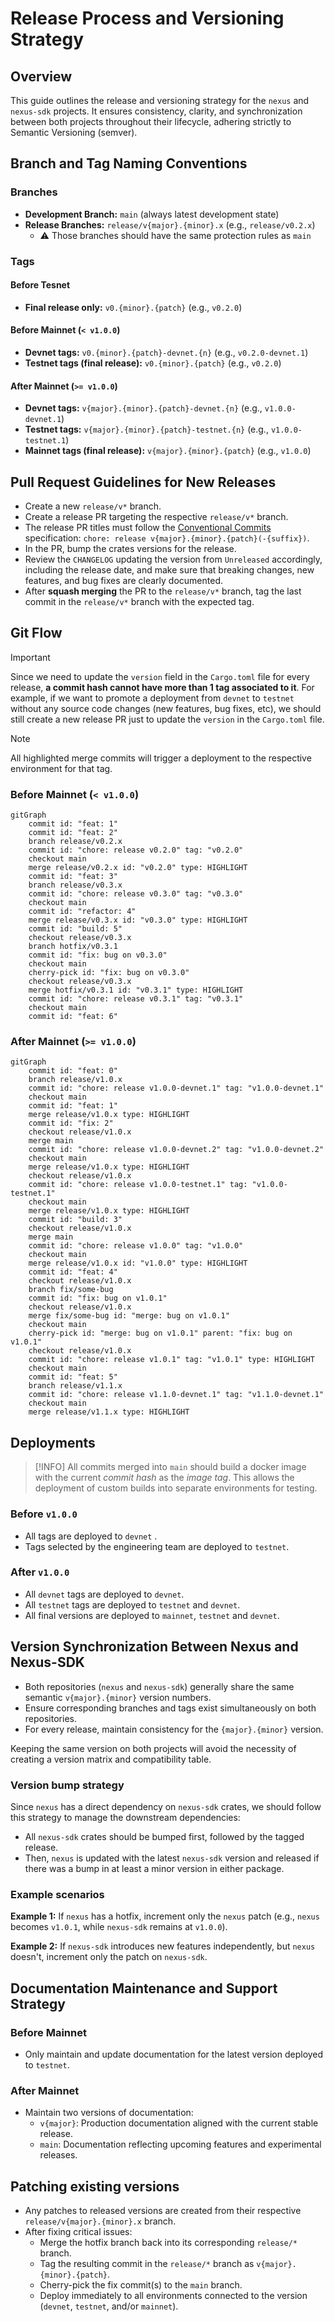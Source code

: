 # Release Process and Versioning Strategy

## Overview

This guide outlines the release and versioning strategy for the `nexus` and `nexus-sdk` projects. It ensures consistency, clarity, and synchronization between both projects throughout their lifecycle, adhering strictly to Semantic Versioning (semver).

## Branch and Tag Naming Conventions

### Branches

- **Development Branch:** `main` (always latest development state)
- **Release Branches:** `release/v{major}.{minor}.x` (e.g., `release/v0.2.x`)
	- ⚠️ Those branches should have the same protection rules as `main`

### Tags

#### Before Tesnet

- **Final release only:** `v0.{minor}.{patch}` (e.g., `v0.2.0`)

#### Before Mainnet (`< v1.0.0`)

- **Devnet tags:** `v0.{minor}.{patch}-devnet.{n}` (e.g., `v0.2.0-devnet.1`)
- **Testnet tags (final release):** `v0.{minor}.{patch}` (e.g., `v0.2.0`)

#### After Mainnet (`>= v1.0.0`)

- **Devnet tags:** `v{major}.{minor}.{patch}-devnet.{n}` (e.g., `v1.0.0-devnet.1`)
- **Testnet tags:** `v{major}.{minor}.{patch}-testnet.{n}` (e.g., `v1.0.0-testnet.1`)
- **Mainnet tags (final release):** `v{major}.{minor}.{patch}` (e.g., `v1.0.0`)

## Pull Request Guidelines for New Releases

- Create a new `release/v*` branch.
- Create a release PR targeting the respective `release/v*` branch.
- The release PR titles must follow the [Conventional Commits](conventional-commits) specification: `chore: release v{major}.{minor}.{patch}(-{suffix})`.
- In the PR, bump the crates versions for the release.
- Review the `CHANGELOG` updating the version from `Unreleased` accordingly, including the release date, and make sure that breaking changes, new features, and bug fixes are clearly documented.
- After **squash merging** the PR to the `release/v*` branch, tag the last commit in the `release/v*` branch with the expected tag.

## Git Flow

> [!IMPORTANT]
> Since we need to update the `version` field in the `Cargo.toml` file for every release, **a commit hash cannot have more than 1 tag associated to it**. For example, if we want to promote a deployment from `devnet` to `testnet` without any source code changes (new features, bug fixes, etc), we should still create a new release PR just to update the `version` in the `Cargo.toml` file.

> [!NOTE]
> All highlighted merge commits will trigger a deployment to the respective environment for that tag.

### Before Mainnet (`< v1.0.0`)

```mermaid
gitGraph
    commit id: "feat: 1"
    commit id: "feat: 2"
    branch release/v0.2.x
    commit id: "chore: release v0.2.0" tag: "v0.2.0"
    checkout main
    merge release/v0.2.x id: "v0.2.0" type: HIGHLIGHT
    commit id: "feat: 3"
    branch release/v0.3.x
    commit id: "chore: release v0.3.0" tag: "v0.3.0"
    checkout main
    commit id: "refactor: 4"
    merge release/v0.3.x id: "v0.3.0" type: HIGHLIGHT
    commit id: "build: 5"
    checkout release/v0.3.x
    branch hotfix/v0.3.1
    commit id: "fix: bug on v0.3.0"
    checkout main
    cherry-pick id: "fix: bug on v0.3.0"
    checkout release/v0.3.x
    merge hotfix/v0.3.1 id: "v0.3.1" type: HIGHLIGHT
    commit id: "chore: release v0.3.1" tag: "v0.3.1"
    checkout main
    commit id: "feat: 6"
```

### After Mainnet (`>= v1.0.0`)

```mermaid
gitGraph
    commit id: "feat: 0"
    branch release/v1.0.x
    commit id: "chore: release v1.0.0-devnet.1" tag: "v1.0.0-devnet.1"
    checkout main
    commit id: "feat: 1"
    merge release/v1.0.x type: HIGHLIGHT
    commit id: "fix: 2"
    checkout release/v1.0.x
    merge main
    commit id: "chore: release v1.0.0-devnet.2" tag: "v1.0.0-devnet.2"
    checkout main
    merge release/v1.0.x type: HIGHLIGHT
    checkout release/v1.0.x
    commit id: "chore: release v1.0.0-testnet.1" tag: "v1.0.0-testnet.1"
    checkout main
    merge release/v1.0.x type: HIGHLIGHT
    commit id: "build: 3"
    checkout release/v1.0.x
    merge main
    commit id: "chore: release v1.0.0" tag: "v1.0.0"
    checkout main
    merge release/v1.0.x id: "v1.0.0" type: HIGHLIGHT
    commit id: "feat: 4"
    checkout release/v1.0.x
    branch fix/some-bug
    commit id: "fix: bug on v1.0.1"
    checkout release/v1.0.x
    merge fix/some-bug id: "merge: bug on v1.0.1"
    checkout main
    cherry-pick id: "merge: bug on v1.0.1" parent: "fix: bug on v1.0.1"
    checkout release/v1.0.x
    commit id: "chore: release v1.0.1" tag: "v1.0.1" type: HIGHLIGHT
    checkout main
    commit id: "feat: 5"
    branch release/v1.1.x
    commit id: "chore: release v1.1.0-devnet.1" tag: "v1.1.0-devnet.1"
    checkout main
    merge release/v1.1.x type: HIGHLIGHT
```

## Deployments

> [!INFO]
> All commits merged into `main` should build a docker image with the current *commit hash* as the *image tag*. This allows the deployment of custom builds into separate environments for testing.

### Before `v1.0.0`

- All tags are deployed to `devnet` .
- Tags selected by the engineering team are deployed to `testnet`.

### After `v1.0.0`

- All `devnet` tags are deployed to `devnet`.
- All `testnet` tags are deployed to `testnet` and `devnet`.
- All final versions are deployed to `mainnet`, `testnet` and `devnet`.

## Version Synchronization Between Nexus and Nexus-SDK

- Both repositories (`nexus` and `nexus-sdk`) generally share the same semantic `v{major}.{minor}` version numbers.
- Ensure corresponding branches and tags exist simultaneously on both repositories.
- For every release, maintain consistency for the `{major}.{minor}` version.

Keeping the same version on both projects will avoid the necessity of creating a version matrix and compatibility table.

### Version bump strategy

Since `nexus` has a direct dependency on `nexus-sdk` crates, we should follow this strategy to manage the downstream dependencies:

- All `nexus-sdk` crates should be bumped first, followed by the tagged release.
- Then, `nexus` is updated with the latest `nexus-sdk` version and released if there was a bump in at least a minor version in either package.

### Example scenarios

**Example 1:** If `nexus` has a hotfix, increment only the `nexus` patch (e.g., `nexus` becomes `v1.0.1`, while `nexus-sdk` remains at `v1.0.0`).

**Example 2:** If `nexus-sdk` introduces new features independently, but `nexus` doesn't, increment only the patch on `nexus-sdk`.

## Documentation Maintenance and Support Strategy

### Before Mainnet

- Only maintain and update documentation for the latest version deployed to `testnet`.

### After Mainnet

- Maintain two versions of documentation:
  - `v{major}`: Production documentation aligned with the current stable release.
  - `main`: Documentation reflecting upcoming features and experimental releases.

## Patching existing versions

- Any patches to released versions are created from their respective `release/v{major}.{minor}.x` branch.
- After fixing critical issues:
  - Merge the hotfix branch back into its corresponding `release/*` branch.
  - Tag the resulting commit in the `release/*` branch as `v{major}.{minor}.{patch}`.
  - Cherry-pick the fix commit(s) to the `main` branch.
  - Deploy immediately to all environments connected to the version (`devnet`, `testnet`, and/or `mainnet`).

[conventional-commits]: https://www.conventionalcommits.org/

